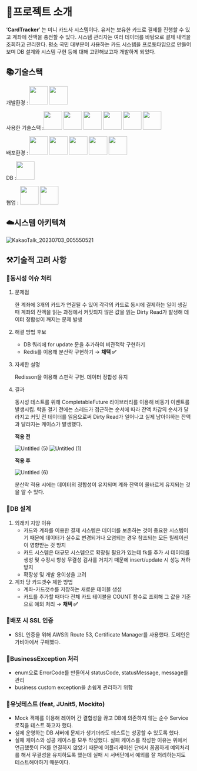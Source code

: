 # 🎯프로젝트 소개

‘**CardTracker**’ 는 미니 카드사 시스템이다. 
유저는 보유한 카드로 결제를 진행할 수 있고 계좌에 잔액을 충전할 수 있다. 시스템 관리자는 여러 데이터를 바탕으로 결제 내역을 조회하고 관리한다. 
평소 국민 대부분이 사용하는 카드 시스템을 프로토타입으로 만들어보며 DB 설계와 시스템 구현 등에 대해 고민해보고자 개발하게 되었다.

## 📚기술스택

개발환경 : <img src="https://cdn.devinflearn.com/public/files/posts/45a25c80-b53e-4631-b9b9-210ff1daeeec/Java-Logo.png" height="50px">
<img src="https://encrypted-tbn0.gstatic.com/images?q=tbn:ANd9GcS2hdDmVLdRKwnPkPLPTLR88XgFPTz3CQkNeA&usqp=CAU" height="50px">


사용한 기술스택 :<img src="https://encrypted-tbn0.gstatic.com/images?q=tbn:ANd9GcQSvulUF7KX4JzUa9BtsqiuKdTRPwbjLit3PA&usqp=CAU" height="50px"> 
<img src="https://images.velog.io/images/co_der/post/6e06267d-ef83-448e-a7db-191c9a3ea981/Apache-maven.jpg" height="50px">
<img src="https://velog.velcdn.com/images/suyyeon/post/b5f4087d-ef66-43e7-82f6-94ec53674453/image.png" height="50px">
<img src="https://upload.wikimedia.org/wikipedia/commons/d/d5/CSS3_logo_and_wordmark.svg" height="50px">
<img src="https://images.velog.io/images/reveloper-1311/post/0b1dbd85-4a78-4d50-9923-e1113eb279c1/JS.png" height="50px">
<img src="https://www.earlysoft.co.kr/wp-content/uploads/2019/05/bootstrap-tutorial.png" height="50px">


배포환경 : 
<img src="https://a0.awsstatic.com/libra-css/images/logos/aws_logo_smile_1200x630.png" height="50px">
<img src="https://i0.wp.com/bespin-wordpress-bucket.s3.ap-northeast-2.amazonaws.com/wp-content/uploads/2022/01/image.png?resize=410%2C449&ssl=1" height="50px">
<img src="https://lh3.googleusercontent.com/4Quj4qB7UEu3FQu6fsRXzY5M1Kr8vXqUj1JUQIh5ZyCE3B70lClHHvNXbDyog-39Ce8ib8AGi26PITD9Kk8SO1fKQ_1Dal1Sqd-swunWGjzYz2vaR81X48XdqExCiw0r8mTOO-Hv" height="50px">
<img src="https://www.yamamanx.com/wp-content/uploads/2020/06/acm-icon.png" height="50px">
<img src="https://inceptivetechnologies.com/wp-content/uploads/2022/09/amazon-rds.png" height="50px">


DB :<img src="https://i0.wp.com/thinkground.studio/wp-content/uploads/2019/04/190419_MySQL-Logo.png?resize=363%2C224" height="50px">


협업 : <img src="https://github.githubassets.com/images/modules/logos_page/GitHub-Mark.png" height="50px">
<img src="https://play-lh.googleusercontent.com/ht8BdWPiUAsAeVx9SKVtFOX774DgRNYov896FM-fgYVPBvzze6_KgM2nRhO1OUQbVY8=w600-h300-pc0xffffff-pd" height="50px">

## ☁️시스템 아키텍쳐


![KakaoTalk_20230703_005550521](https://github.com/CardSystem/Server/assets/86733856/fc913133-0ee9-48e5-9d00-86fd04a55660)



## ⚒️기술적 고려 사항

### 🔨동시성 이슈 처리

1. 문제점
    
    한 계좌에 3개의 카드가 연결될 수 있어 각각의 카드로 동시에 결제하는 일이 생길 때 계좌의 잔액을 읽는 과정에서 커밋되지 않은 값을 읽는 Dirty Read가 발생해 데이터 정합성이 깨지는 문제 발생
    
2. 해결 방법 후보
    - DB 쿼리에 for update 문을 추가하여 비관적락 구현하기
    - Redis를 이용해 분산락 구현하기 → **채택 ✅**
3. 자세한 설명
    
    Redisson을 이용해 스핀락 구현. 데이터 정합성 유지
    

    
5. 결과
    
    동시성 테스트를 위해 CompletableFuture 라이브러리를 이용해 비동기 이벤트를 발생시킴. 락을 걸기 전에는 스레드가 접근하는 순서에 따라 잔액 차감의 순서가 달라지고 커밋 전 데이터를 읽음으로써 Dirty Read가 일어나고 실제 남아야하는 잔액과 달라지는 케이스가 발생했다.
    
    **적용 전**
   
    ![Untitled (5)](https://github.com/CardSystem/Server/assets/86733856/6c15b832-323d-4554-a5a0-543e460d1042)
![Untitled (1)](https://github.com/CardSystem/Server/assets/86733856/5d519c73-adb1-4ac8-b79b-e5f3f313f3bc)

    **적용 후**

   ![Untitled (6)](https://github.com/CardSystem/Server/assets/86733856/e795eb69-a8ab-415d-8201-05897198e6ad)

    분산락 적용 시에는 데이터의 정합성이 유지되며 계좌 잔액이 올바르게 유지되는 것을 알 수 있다.

    

### 🔨DB 설계

1. 외래키 지양 이유
    - 카드와 계좌를 이용한 결제 시스템은 데이터를 보존하는 것이 중요한 시스템이기 때문에 데이터가 실수로 변경되거나 오염되는 경우 참조되는 모든 릴레이션이 영향받는 것 방지
    - 카드 시스템은 대규모 시스템으로 확장될 필요가 있는데 fk를 추가 시 데이터를 생성 및 수정시 항상 무결성 검사를 거치기 때문에 insert/update 시 성능 저하 방지
    -  확장성 및 개발 용이성을 고려
2. 계좌 당 카드갯수 제한 방법
    - 계좌-카드갯수를 저장하는 새로운 테이블 생성
    - 카드를 추가할 때마다 전체 카드 테이블을 COUNT 함수로 조회해 그 값을 기준으로 예외 처리 → **채택 ✅**



### 🔨배포 시 SSL 인증

- SSL 인증을 위해 AWS의 Route 53, Certificate Manager를 사용했다. 도메인은 가비아에서 구매했다.



### 🔨BusinessException 처리

- enum으로 ErrorCode를 만들어서 statusCode, statusMessage, message를 관리
- business custom exception을 손쉽게 관리하기 위함



### 🔨유닛테스트 (feat, JUnit5, Mockito)

- Mock 객체를 이용해 레이어 간 결합성을 끊고 DB에 의존하지 않는 순수 Service 로직을 테스트 하고자 했다.
- 실제 운영하는 DB 서버에 문제가 생기더라도 테스트는 성공할 수 있도록 했다.
- 실패 케이스와 성공 케이스를 모두 작성했다. 실패 케이스를 작성한 이유는 위에서 언급했듯이 FK를 연결하지 않았기 때문에 어플리케이션 단에서 꼼꼼하게 예외처리를 해서 무결성을 유지하도록 했는데 실패 시 서버단에서 예외를 잘 처리하는지도 테스트해야하기 때문이다.
